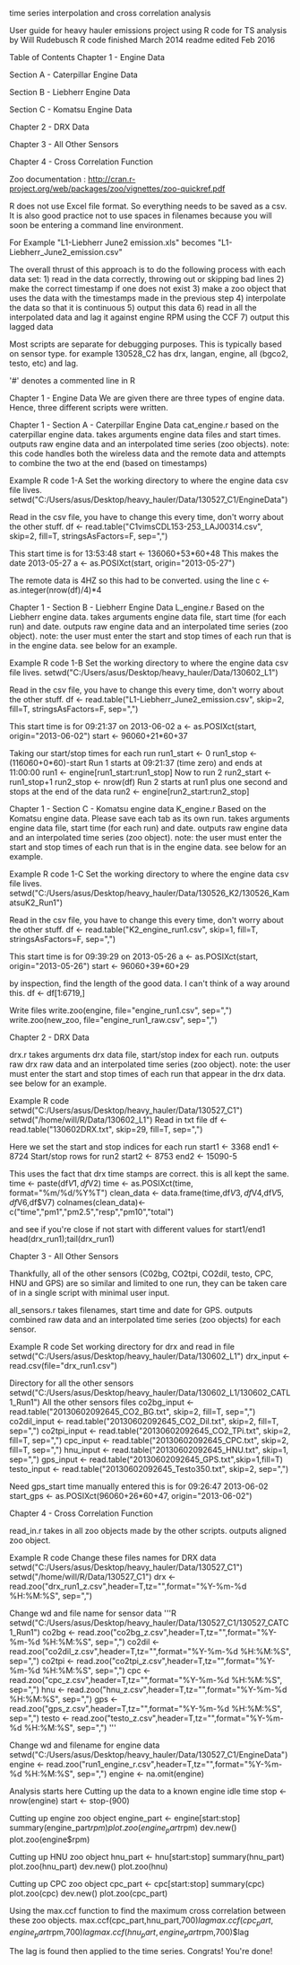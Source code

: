 time series interpolation and cross correlation analysis

User guide for heavy hauler emissions project using R code for TS analysis by Will Rudebusch R code finished March 2014 readme edited Feb 2016

Table of Contents Chapter 1 - Engine Data

Section A - Caterpillar Engine Data

Section B - Liebherr Engine Data

Section C - Komatsu Engine Data

Chapter 2 - DRX Data

Chapter 3 - All Other Sensors

Chapter 4 - Cross Correlation Function

Zoo documentation : http://cran.r-project.org/web/packages/zoo/vignettes/zoo-quickref.pdf

R does not use Excel file format. So everything needs to be saved as a csv. It is also good practice not to use spaces in filenames because you will soon be entering a command line environment.

For Example "L1-Liebherr June2 emission.xls" becomes "L1-Liebherr_June2_emission.csv"

The overall thrust of this approach is to do the following process with each data set: 1) read in the data correctly, throwing out or skipping bad lines 2) make the correct timestamp if one does not exist 3) make a zoo object that uses the data with the timestamps made in the previous step 4) interpolate the data so that it is continuous 5) output this data 6) read in all the interpolated data and lag it against engine RPM using the CCF 7) output this lagged data

Most scripts are separate for debugging purposes. This is typically based on sensor type. for example 130528_C2 has drx, langan, engine, all (bgco2, testo, etc) and lag.

'#' denotes a commented line in R

Chapter 1 - Engine Data We are given there are three types of engine data. Hence, three different scripts were written.

Chapter 1 - Section A - Caterpillar Engine Data cat_engine.r based on the caterpillar engine data. takes arguments engine data files and start times. outputs raw engine data and an interpolated time series (zoo objects). note: this code handles both the wireless data and the remote data and attempts to combine the two at the end (based on timestamps)

Example R code 1-A Set the working directory to where the engine data csv file lives. setwd("C:/Users/asus/Desktop/heavy_hauler/Data/130527_C1/EngineData")

Read in the csv file, you have to change this every time, don't worry about the other stuff. df <- read.table("C1vimsCDL153-253_LAJ00314.csv", skip=2, fill=T, stringsAsFactors=F, sep=",")

This start time is for 13:53:48 start <- 136060+53*60+48 This makes the date 2013-05-27 a <- as.POSIXct(start, origin="2013-05-27")

The remote data is 4HZ so this had to be converted. using the line c <- as.integer(nrow(df)/4)*4

Chapter 1 - Section B - Liebherr Engine Data L_engine.r Based on the Liebherr engine data. takes arguments engine data file, start time (for each run) and date. outputs raw engine data and an interpolated time series (zoo object). note: the user must enter the start and stop times of each run that is in the engine data. see below for an example.

Example R code 1-B Set the working directory to where the engine data csv file lives. setwd("C:/Users/asus/Desktop/heavy_hauler/Data/130602_L1")

Read in the csv file, you have to change this every time, don't worry about the other stuff. df <- read.table("L1-Liebherr_June2_emission.csv", skip=2, fill=T, stringsAsFactors=F, sep=",")

This start time is for 09:21:37 on 2013-06-02 a <- as.POSIXct(start, origin="2013-06-02") start <- 96060+21*60+37

Taking our start/stop times for each run run1_start <- 0 run1_stop <- (116060+0*60)-start Run 1 starts at 09:21:37 (time zero) and ends at 11:00:00 run1 <- engine[run1_start:run1_stop] Now to run 2 run2_start <- run1_stop+1 run2_stop <- nrow(df) Run 2 starts at run1 plus one second and stops at the end of the data run2 <- engine[run2_start:run2_stop]

Chapter 1 - Section C - Komatsu engine data K_engine.r Based on the Komatsu engine data. Please save each tab as its own run. takes arguments engine data file, start time (for each run) and date. outputs raw engine data and an interpolated time series (zoo object). note: the user must enter the start and stop times of each run that is in the engine data. see below for an example.

Example R code 1-C Set the working directory to where the engine data csv file lives. setwd("C:/Users/asus/Desktop/heavy_hauler/Data/130526_K2/130526_KamatsuK2_Run1")

Read in the csv file, you have to change this every time, don't worry about the other stuff. df <- read.table("K2_engine_run1.csv", skip=1, fill=T, stringsAsFactors=F, sep=",")

This start time is for 09:39:29 on 2013-05-26 a <- as.POSIXct(start, origin="2013-05-26") start <- 96060+39*60+29

by inspection, find the length of the good data. I can't think of a way around this. df <- df[1:6719,]

Write files write.zoo(engine, file="engine_run1.csv", sep=",") write.zoo(new_zoo, file="engine_run1_raw.csv", sep=",")

Chapter 2 - DRX Data

drx.r takes arguments drx data file, start/stop index for each run. outputs raw drx raw data and an interpolated time series (zoo object). note: the user must enter the start and stop times of each run that appear in the drx data. see below for an example.

Example R code setwd("C:/Users/asus/Desktop/heavy_hauler/Data/130527_C1") setwd("/home/will/R/Data/130602_L1")
Read in txt file df <- read.table("130602DRX.txt", skip=29, fill=T, sep=",")

Here we set the start and stop indices for each run start1 <- 3368 end1 <- 8724 Start/stop rows for run2 start2 <- 8753 end2 <- 15090-5

This uses the fact that drx time stamps are correct. this is all kept the same. time <- paste(df$V1,df$V2) time <- as.POSIXct(time, format="%m/%d/%Y%T") clean_data <- data.frame(time,df$V3,df$V4,df$V5,df$V6,df$V7) colnames(clean_data)<- c("time","pm1","pm2.5","resp","pm10","total")

and see if you're close if not start with different values for start1/end1 head(drx_run1);tail(drx_run1)

Chapter 3 - All Other Sensors

Thankfully, all of the other sensors (C02bg, CO2tpi, CO2dil, testo, CPC, HNU and GPS) are so similar and limited to one run, they can be taken care of in a single script with minimal user input.

all_sensors.r takes filenames, start time and date for GPS. outputs combined raw data and an interpolated time series (zoo objects) for each sensor.

Example R code Set working directory for drx and read in file setwd("C:/Users/asus/Desktop/heavy_hauler/Data/130602_L1") drx_input <- read.csv(file="drx_run1.csv")

Directory for all the other sensors setwd("C:/Users/asus/Desktop/heavy_hauler/Data/130602_L1/130602_CATL1_Run1") All the other sensors files co2bg_input <- read.table("20130602092645_CO2_BG.txt", skip=2, fill=T, sep=",") co2dil_input <- read.table("20130602092645_CO2_Dil.txt", skip=2, fill=T, sep=",") co2tpi_input <- read.table("20130602092645_CO2_TPi.txt", skip=2, fill=T, sep=",") cpc_input <- read.table("20130602092645_CPC.txt", skip=2, fill=T, sep=",") hnu_input <- read.table("20130602092645_HNU.txt", skip=1, sep=",") gps_input <- read.table("20130602092645_GPS.txt",skip=1,fill=T) testo_input <- read.table("20130602092645_Testo350.txt", skip=2, sep=",")

Need gps_start time manually entered this is for 09:26:47 2013-06-02 start_gps <- as.POSIXct(96060+26*60+47, origin="2013-06-02")

Chapter 4 - Cross Correlation Function

read_in.r takes in all zoo objects made by the other scripts. outputs aligned zoo object.

Example R code Change these files names for DRX data setwd("C:/Users/asus/Desktop/heavy_hauler/Data/130527_C1") setwd("/home/will/R/Data/130527_C1") drx <- read.zoo("drx_run1_z.csv",header=T,tz="",format="%Y-%m-%d %H:%M:%S", sep=",")

Change wd and file name for sensor data 
'''R
setwd("C:/Users/asus/Desktop/heavy_hauler/Data/130527_C1/130527_CATC1_Run1") co2bg <- read.zoo("co2bg_z.csv",header=T,tz="",format="%Y-%m-%d %H:%M:%S", sep=",") co2dil <- read.zoo("co2dil_z.csv",header=T,tz="",format="%Y-%m-%d %H:%M:%S", sep=",") co2tpi <- read.zoo("co2tpi_z.csv",header=T,tz="",format="%Y-%m-%d %H:%M:%S", sep=",") cpc <- read.zoo("cpc_z.csv",header=T,tz="",format="%Y-%m-%d %H:%M:%S", sep=",") hnu <- read.zoo("hnu_z.csv",header=T,tz="",format="%Y-%m-%d %H:%M:%S", sep=",") gps <- read.zoo("gps_z.csv",header=T,tz="",format="%Y-%m-%d %H:%M:%S", sep=",") testo <- read.zoo("testo_z.csv",header=T,tz="",format="%Y-%m-%d %H:%M:%S", sep=",") 
'''

Change wd and filename for engine data setwd("C:/Users/asus/Desktop/heavy_hauler/Data/130527_C1/EngineData") engine <- read.zoo("run1_engine_r.csv",header=T,tz="",format="%Y-%m-%d %H:%M:%S", sep=",") engine <- na.omit(engine)

Analysis starts here
Cutting up the data to a known engine idle time stop <- nrow(engine) start <- stop-(900)

Cutting up engine zoo object engine_part <- engine[start:stop] summary(engine_part$rpm) plot.zoo(engine_part$rpm) dev.new() plot.zoo(engine$rpm)

Cutting up HNU zoo object hnu_part <- hnu[start:stop] summary(hnu_part) plot.zoo(hnu_part) dev.new() plot.zoo(hnu)

Cutting up CPC zoo object cpc_part <- cpc[start:stop] summary(cpc) plot.zoo(cpc) dev.new() plot.zoo(cpc_part)

Using the max.ccf function to find the maximum cross correlation between these zoo objects. max.ccf(cpc_part,hnu_part,700)$lag max.ccf(cpc_part,engine_part$rpm,700)$lag max.ccf(hnu_part,engine_part$rpm,700)$lag

The lag is found then applied to the time series. Congrats! You're done!
